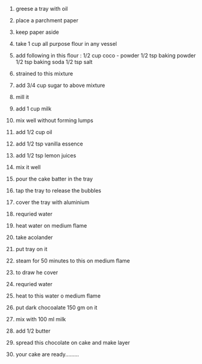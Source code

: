 1. greese a tray with oil 

2. place a parchment paper

3. keep paper aside

4. take 1 cup all purpose flour in any vessel

5. add following in this flour :
  1/2 cup coco - powder 
  1/2 tsp baking powder 
  1/2 tsp baking soda
  1/2 tsp salt

6. strained to this mixture

7. add 3/4 cup sugar to above mixture

8. mill it

9. add 1 cup milk

10. mix well without forming lumps 

11. add 1/2 cup oil 

12. add 1/2 tsp vanilla essence 

13. add 1/2 tsp lemon juices 

14. mix it well

15. pour the cake batter in the tray

16. tap the tray to release the bubbles

17. cover the tray with aluminium

18. requried water

19. heat water on medium flame

20. take acolander 

21. put tray on it

22. steam for 50 minutes to this on medium flame

23. to draw he cover 

24. requried water

25. heat to this water o medium flame

26. put dark chocoalate 150 gm on it

27. mix with 100 ml milk 

28. add 1/2 butter

29. spread this chocolate on cake and make layer  

30. your cake are ready.........

